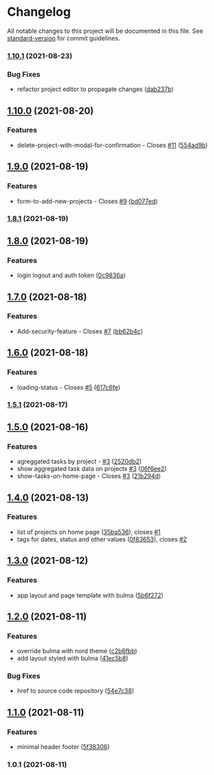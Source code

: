 # Changelog

All notable changes to this project will be documented in this file. See [standard-version](https://github.com/conventional-changelog/standard-version) for commit guidelines.

### [1.10.1](https://github.com/angularbuilders/angular-budget/compare/v1.10.0...v1.10.1) (2021-08-23)


### Bug Fixes

* refactor project editor to propagate changes ([dab237b](https://github.com/angularbuilders/angular-budget/commit/dab237b6ced7ce61ff86c7b5b4c217bf9279026f))

## [1.10.0](https://github.com/angularbuilders/angular-budget/compare/v1.9.0...v1.10.0) (2021-08-20)


### Features

* delete-project-with-modal-for-confirmation - Closes [#11](https://github.com/angularbuilders/angular-budget/issues/11) ([554ad9b](https://github.com/angularbuilders/angular-budget/commit/554ad9b98f77a011ff6c63c0f0bb559e59319466))

## [1.9.0](https://github.com/angularbuilders/angular-budget/compare/v1.8.1...v1.9.0) (2021-08-19)


### Features

* form-to-add-new-projects - Closes [#9](https://github.com/angularbuilders/angular-budget/issues/9) ([bd077ed](https://github.com/angularbuilders/angular-budget/commit/bd077ed7c1b103c6fd8e67058f42cf1d10cc6513))

### [1.8.1](https://github.com/angularbuilders/angular-budget/compare/v1.8.0...v1.8.1) (2021-08-19)

## [1.8.0](https://github.com/angularbuilders/angular-budget/compare/v1.7.0...v1.8.0) (2021-08-19)


### Features

* login logout and auth token ([0c9836a](https://github.com/angularbuilders/angular-budget/commit/0c9836a0118258486426e93842c2a1f8a7eef396))

## [1.7.0](https://github.com/angularbuilders/angular-budget/compare/v1.6.0...v1.7.0) (2021-08-18)


### Features

* Add-security-feature - Closes [#7](https://github.com/angularbuilders/angular-budget/issues/7) ([bb62b4c](https://github.com/angularbuilders/angular-budget/commit/bb62b4c75bbf9dd83c64a6a7e9551aed39db85b5))

## [1.6.0](https://github.com/angularbuilders/angular-budget/compare/v1.5.1...v1.6.0) (2021-08-18)


### Features

* loading-status - Closes [#5](https://github.com/angularbuilders/angular-budget/issues/5) ([617c6fe](https://github.com/angularbuilders/angular-budget/commit/617c6fe6f7badae5404d122d07a976b67904332d))

### [1.5.1](https://github.com/angularbuilders/angular-budget/compare/v1.5.0...v1.5.1) (2021-08-17)

## [1.5.0](https://github.com/angularbuilders/angular-budget/compare/v1.4.0...v1.5.0) (2021-08-16)


### Features

* agreggated tasks by project - [#3](https://github.com/angularbuilders/angular-budget/issues/3) ([2520db2](https://github.com/angularbuilders/angular-budget/commit/2520db2f234129295e3d30b9d84a2371afb126e5))
* show aggregated task data on projects [#3](https://github.com/angularbuilders/angular-budget/issues/3) ([06f6ee2](https://github.com/angularbuilders/angular-budget/commit/06f6ee2e475748e2558aee5439521da11bc8c62c))
* show-tasks-on-home-page - Closes [#3](https://github.com/angularbuilders/angular-budget/issues/3) ([21b294d](https://github.com/angularbuilders/angular-budget/commit/21b294d8efcaff55b8019561814102c682a3f0bb))

## [1.4.0](https://github.com/angularbuilders/angular-budget/compare/v1.3.0...v1.4.0) (2021-08-13)


### Features

* list of projects on home page ([35ba536](https://github.com/angularbuilders/angular-budget/commit/35ba5364f06fa3a5ad7fb467f281194b1016a2a9)), closes [#1](https://github.com/angularbuilders/angular-budget/issues/1)
* tags for dates, status and other values ([0f83653](https://github.com/angularbuilders/angular-budget/commit/0f83653411db2c95bdb0362a0e600bf63f451d21)), closes [#2](https://github.com/angularbuilders/angular-budget/issues/2)

## [1.3.0](https://github.com/angularbuilders/angular-budget/compare/v1.2.0...v1.3.0) (2021-08-12)


### Features

* app layout and page template with bulma ([5b6f272](https://github.com/angularbuilders/angular-budget/commit/5b6f272f37a503d1448079683db8447d94cf70cd))

## [1.2.0](https://github.com/angularbuilders/angular-budget/compare/v1.1.0...v1.2.0) (2021-08-11)


### Features

*  override bulma with nord theme ([c2b8fbb](https://github.com/angularbuilders/angular-budget/commit/c2b8fbb37f7d65fabb5e4beea21abe5e2e9ea789))
* add layout styled with bulma ([41ec5b8](https://github.com/angularbuilders/angular-budget/commit/41ec5b87ae6640da6dce318d54fa69af0261e78c))


### Bug Fixes

* href to source code repository ([54e7c38](https://github.com/angularbuilders/angular-budget/commit/54e7c38e6145b56abeca80c3638d08f61aa887df))

## [1.1.0](https://github.com/angularbuilders/angular-budget/compare/v1.0.1...v1.1.0) (2021-08-11)


### Features

* minimal header footer ([5f38306](https://github.com/angularbuilders/angular-budget/commit/5f3830674e4f5683687b54dc0f2049f277f098c2))

### 1.0.1 (2021-08-11)

